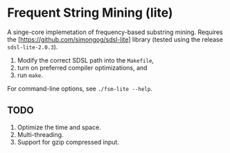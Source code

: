 Frequent String Mining (lite)
===

A singe-core implemetation of frequency-based substring
mining. Requires the [https://github.com/simongog/sdsl-lite] library
(tested using the release `sdsl-lite-2.0.3`).

1) Modify the correct SDSL path into the `Makefile`,
2) turn on preferred compiler optimizations, and
3) run `make`.

For command-line options, see `./fsm-lite --help`.

TODO
---
1) Optimize the time and space.
2) Multi-threading.
3) Support for gzip compressed input.
